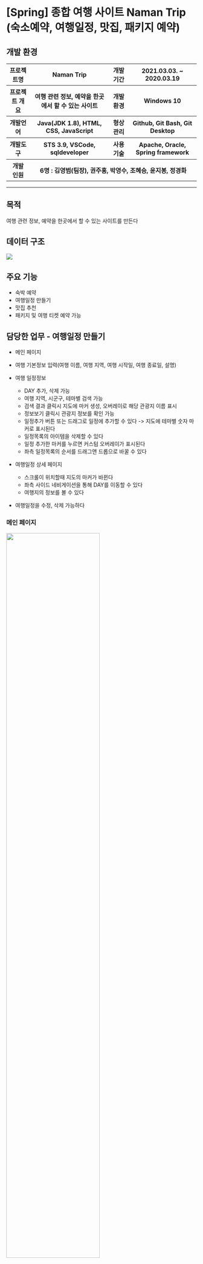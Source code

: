 # [Spring] 종합 여행 사이트 Naman Trip (숙소예약, 여행일정, 맛집, 패키지 예약)

## 개발 환경

<table>
    <tr>
        <th>프로젝트명</th>
        <th>Naman Trip</th>
        <th>개발 기간</th>
        <th>2021.03.03. ~ 2020.03.19</th>
    </tr>
    <tr>
        <th>프로젝트 개요</th>
        <th>여행 관련 정보, 예약을 한곳에서 할 수 있는 사이트</th>
        <th>개발환경</th>
        <th>Windows 10</th>
    </tr>
    <tr>
        <th>개발언어</th>
        <th>Java(JDK 1.8), HTML, CSS, JavaScript</th>
        <th>형상관리</th>
        <th>Github, Git Bash, Git Desktop</th>
    </tr>
    <tr>
        <th>개발도구</th>
        <th>STS 3.9, VSCode, sqldeveloper</th>
        <th>사용기술</th>
        <th>Apache, Oracle, Spring framework</th>
    </tr>
     <tr>
        <th>개발 인원</th>
        <th colspan="3">6명 : 김영범(팀장), 권주홍, 박영수, 조혜승, 윤지봉, 정경화 </th>
    </tr>
</table>

<hr>

## 목적
여행 관련 정보, 예약을 한곳에서 할 수 있는 사이트를 만든다

## 데이터 구조
<img src="images/data_structure.png" />

## 주요 기능
- 숙박 예약
- 여행일정 만들기
- 맛집 추천
- 패키지 및 여행 티켓 예약 가능


## 담당한 업무 - 여행일정 만들기
- 메인 페이지
- 여행 기본정보 입력(여행 이름, 여행 지역, 여행 시작일, 여행 종료일, 설명)
- 여행 일정정보
  - DAY 추가, 삭제 가능
  - 여행 지역, 시군구, 테마별 검색 가능
  - 검색 결과 클릭시 지도에 마커 생성, 오버레이로 해당 관광지 이름 표시
  - 정보보기 클릭시 관광지 정보를 확인 가능
  - 일정추가 버튼 또는 드래그로 일정에 추가할 수 있다 -> 지도에 테마별 숫자 마커로 표시된다
  - 일정목록의 아이템을 삭제할 수 있다
  - 일정 추가한 마커를 누르면 커스텀 오버레이가 표시된다
  - 좌측 일정목록의 순서를 드래그앤 드롭으로 바꿀 수 있다

- 여행일정 상세 페이지
  - 스크롤이 위치할때 지도의 마커가 바뀐다
  - 좌측 사이드 네비게이션을 통해 DAY를 이동할 수 있다
  - 여행지의 정보를 볼 수 있다
 
- 여행일정을 수정, 삭제 가능하다

### 메인 페이지
<img src="images/main.png" width="70%" height="70%"/>

### 여행 기본정보 입력
<img src="images/1_basic.gif" width="70%"/>

### 여행 일정정보 - DAY 추가삭제
좌측에 있는 DAY 추가, 삭제 가능  
<img src="images/2_addDay.gif" width="70%"/>

### 여행 일정정보 - 검색
여행 지역, 시군구, 테마별 검색 가능  
<img src="images/3_search.gif" width="70%"/>

### 여행 일정정보 - 마커, 여행지정보
검색 결과 클릭시 지도에 마커 생성, 오버레이로 해당 관광지 이름 표시  
정보보기 클릭시 관광지 정보를 확인 가능  
<img src="images/4_markerInfo.gif" width="70%"/>

### 여행 일정정보 - 일정추가
일정추가 버튼 또는 드래그로 일정에 추가할 수 있다  
지도에 순서마커로 표시된다 마커는 테마별로 모양이 다르다  
일정목록의 아이템을 삭제할 수 있다  
<img src="images/5_addSchedule.gif" width="70%"/>

### 여행 일정정보 - 커스텀 오버레이
일정 추가한 마커를 누르면 커스텀 오버레이가 표시된다  
<img src="images/6_customOverlay.gif" width="70%"/>

### 여행 일정정보 - 순서변경
좌측 일정목록의 순서를 드래그앤 드롭으로 바꿀 수 있다  
<img src="images/7_changeList.gif" width="70%"/>

### 여행 일정정보 - DAY별 일정추가  
<img src="images/8_otherDay.gif" width="70%"/>

### 여행일정 상세 페이지
스크롤이 위치할때 지도의 마커가 바뀐다   
좌측 사이드 네비게이션을 통해 DAY를 이동할 수 있다  
여행지의 정보를 볼 수 있다  
<img src="images/9_scheduleDetail.gif" width="70%"/>

### 여행일정 수정
<img src="images/10_editSchedule.gif" width="70%"/>

### 여행일정 삭제
<img src="images/11_delSchedule.gif" width="70%"/>

## 후기
여행 일정 만들기 기능을 구현할 때 관광정보 TOUR API 3.0과 kakaomap API를 사용했습니다. 처음엔 API를 사용해서 기능을 구현하는 게 막막했지만, 공식 문서와 예제 등을 참조해서 기능들을 하나씩 완성해 나갈 때마다 성취감을 느낄 수 있었고 어떤 기능이든지 만들 수 있겠다는 자신감도 얻었습니다. 그리고 이번 프로젝트에는 Spring Framework를 사용했는데 이전 프로젝트에서 사용했던 JSP&Servlet과 비교해서 초기 프로젝트 세팅 부분을 제외하고는 훨씬 더 편리하다고 느꼈습니다. Spring Framework가 제공해주는 MVC 패턴의 프로젝트로 생성할 수 있었고 @Controller과 @RequestMapping 어노테이션을 사용함으로써 JSP&Servlet에서처럼 페이지 하나당 하나의 servlet 클래스를 만들지 않아도 됐습니다. 또 Spring tiles를 이용해서 레이아웃 디자인을 편하게 할 수 있었습니다. 앞으로 Spring에 대해서도 더 깊이 있게 공부해볼 예정입니다
